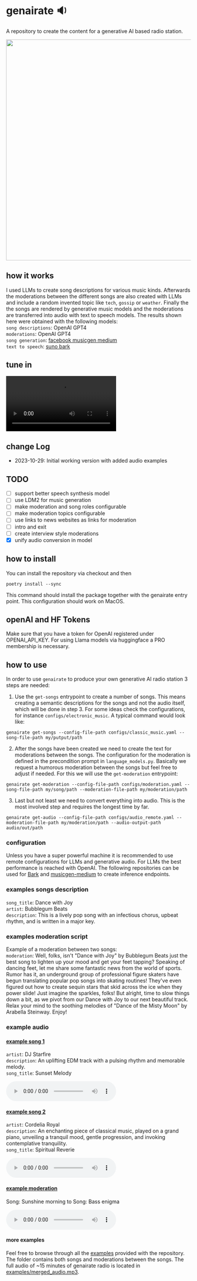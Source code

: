 # genairate 🔉
A repository to create the content for a generative AI based radio station.
<!-- ![genairate](https://github.com/skroed/genairate/assets/83976953/9e3e07bd-2e2b-4337-bb0f-4955a20302a3 | width=100) -->
<img src="https://github.com/skroed/genairate/assets/83976953/9e3e07bd-2e2b-4337-bb0f-4955a20302a3" width="600">

## how it works
I used LLMs to create song descriptions for various music kinds. Afterwards the moderations between the different songs are also created with LLMs and include a random invented topic like `tech`, `gossip` or `weather`.
Finally the the songs are rendered by generative music models and the moderations are transferred into audio with text to speech models. The results shown here were obtained with the following models: \
`song descriptions`: OpenAI GPT4 \
`moderations`: OpenAI GPT4 \
`song generation`: [facebook musicgen medium](https://huggingface.co/facebook/musicgen-medium) \
`text to speech`: [suno bark](https://github.com/suno-ai/bark)
## tune in

![radio-genairate](examples/merged_audio_short.mov)

## change Log
- 2023-10-29: Initial working version with added audio examples

## TODO
- [ ] support better speech synthesis model
- [ ] use LDM2 for music generation
- [ ] make moderation and song roles configurable
- [ ] make moderation topics configurable
- [ ] use links to news websites as links for moderation
- [ ] intro and exit
- [ ] create interview style moderations
- [x] unify audio conversion in model

## how to install
You can install the repository via checkout and then
```shell
poetry install --sync
```
This command should install the package together with the genairate entry point.
This configuration should work on MacOS.
## openAI and HF Tokens
Make sure that you have a token for OpenAI registered under OPENAI_API_KEY. For using Llama models via huggingface a PRO membership is necessary.
## how to use
In order to use `genairate` to produce your own generative AI radio station 3 steps are needed:
1. Use the `get-songs` entrypoint to create a number of songs. This means creating a semantic descriptions for the songs and not the audio itself, which will be done in step 3. For some ideas check the configurations, for instance `configs/electronic_music`. A typical command would look like:
```shell
genairate get-songs --config-file-path configs/classic_music.yaml --song-file-path my/putput/path
```
2. After the songs have been created we need to create the text for moderations between the songs. The configuration for the moderation is defined in the precondition prompt in `language_models.py`. Basically we request a humorous moderation between the songs but feel free to adjust if needed. For this we will use the `get-moderation` entrypoint:
```shell
genairate get-moderation --config-file-path configs/moderation.yaml --song-file-path my/song/path --moderation-file-path my/moderation/path
```
3. Last but not least we need to convert everything into audio. This is the most involved step and requires the longest time by far.
```shell
genairate get-audio --config-file-path configs/audio_remote.yaml --moderation-file-path my/moderation/path --audio-output-path audio/out/path
```
### configuration
Unless you have a super powerful machine it is recommended to use remote configurations for LLMs and generative audio. For LLMs the best performance is reached with OpenAI.
The following repositories can be used for [Bark](https://huggingface.co/skroed/bark) and [musicgen-medium](https://huggingface.co/skroed/musicgen-medium) to create inference endpoints.
### examples songs description
`song_title`: Dance with Joy \
`artist`:  Bubblegum Beats \
`description`: This is a lively pop song with an infectious chorus, upbeat rhythm, and
  is written in a major key.
### examples moderation script
Example of a moderation between two songs: \
`moderation`: Well, folks, isn't "Dance with Joy" by Bubblegum Beats just the best song
  to lighten up your mood and get your feet tapping? Speaking of dancing feet, let
  me share some fantastic news from the world of sports. Rumor has it, an underground
  group of professional figure skaters have begun translating popular pop songs into
  skating routines! They've even figured out how to create sequin stars that skid
  across the ice when they power slide! Just imagine the sparkles, folks! But alright,
  time to slow things down a bit, as we pivot from our Dance with Joy to our next
  beautiful track. Relax your mind to the soothing melodies of "Dance of the Misty
  Moon" by Arabella Steinway. Enjoy!
### example audio
#### [example song 1](https://github.com/skroed/genairate/blob/main/examples/sunset_melody.mp3?raw=true)
`artist`: DJ Starfire \
`description`: An uplifting EDM track with a pulsing rhythm and memorable melody. \
`song_title`: Sunset Melody

<audio src="https://github.com/skroed/genairate/blob/main/examples/sunset_melody.mp3?raw=true" controls="controls">
</audio>

#### [example song 2](https://github.com/skroed/genairate/blob/main/examples/spiritual_reverie.mp3?raw=true)
`artist`: Cordelia Royal \
`description`: An enchanting piece of classical music, played on a grand piano, unveiling
  a tranquil mood, gentle progression, and invoking contemplative tranquility. \
`song_title`: Spiritual Reverie

<audio src="https://github.com/skroed/genairate/blob/main/examples/spiritual_reverie.mp3?raw=true" controls="controls">
</audio>

#### [example moderation](https://github.com/skroed/genairate/blob/main/examples/sunshine_morning_to_bass_enigma.mp3?raw=true)
Song: Sunshine morning to Song: Bass enigma

<audio src="https://github.com/skroed/genairate/blob/main/examples/sunshine_morning_to_bass_enigma.mp3?raw=true" controls="controls">
</audio>

#### more examples
Feel free to browse through all the [examples](examples) provided with the repository.
The folder contains both songs and moderations between the songs. The full audio of ~15 minutes of genairate radio is located
in [examples/merged_audio.mp3](examples/merged_audio.mp3).
